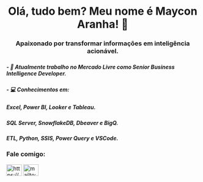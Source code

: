 <h1 align="center">Olá, tudo bem? Meu nome é Maycon Aranha! 👋</h1>
<h3 align="center">Apaixonado por transformar informações em inteligência acionável.</h3>

<h5></h5>

<h5>- 🔭 Atualmente trabalho no Mercado Livre como Senior Business Intelligence Developer. </h5>

<h5>- 💻 Conhecimentos em: </h5>
<h5>    Excel, Power BI, Looker e Tableau.</h5>
<h5>    SQL Server, SnowflakeDB, Dbeaver e BigQ.</h5>
<h5>    ETL, Python, SSIS, Power Query e VSCode.</h5>



<h3 align="left">Fale comigo:</h3>
<p align="left">
<a href="https://www.linkedin.com/in/maycon-aranha/" target="blank"><img align="center" src="https://upload.wikimedia.org/wikipedia/commons/8/81/LinkedIn_icon.svg" alt="https://www.linkedin.com/in/maycon-henrique-aranha-da-silva-319b87193/" height="30" width="40" /></a>
<a href="mailto:maycon.aranha@outlook.com?" target="blank"><img align="center" src="https://www.svgrepo.com/show/303161/gmail-icon-logo.svg" alt="mailto:maicodob@gmail.com?" height="30" width="40" /></a>
</p>

